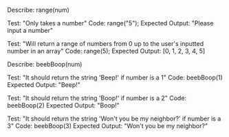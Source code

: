 Describe: range(num)

Test: "Only takes a number"
Code: range("5");
Expected Output: "Please input a number"

Test: "Will return a range of numbers from 0 up to the user's inputted number in an array"
Code: range(5);
Expected Output: [0, 1, 2, 3, 4, 5]

Describe: beebBoop(num)

Test: "It should return the string 'Beep!' if number is a 1"
Code: beebBoop(1)
Expected Output: "Beep!"

Test: "It should return the string 'Boop!' if number is a 2"
Code: beebBoop(2)
Expected Output: "Boop!"

Test: "It should return the string 'Won't you be my neighbor?' if number is a 3"
Code: beebBoop(3)
Expected Output: "Won't you be my neighbor?"
